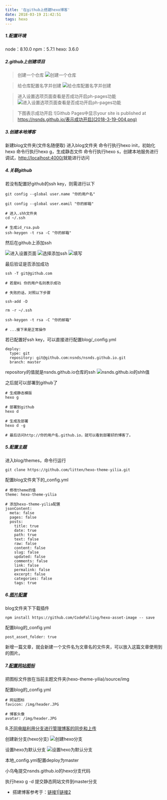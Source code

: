 ```yaml
---
title: '在github上搭建hexo博客'
date: 2018-03-19 21:42:51
tags: hexo
---
```


##### 1.配置环境

node：8.10.0
npm：5.7.1
hexo: 3.6.0

<!-- more -->

##### 2.github上创建项目

> 创建一个仓库
![创建一个仓库](2018-3-19-001.png)

> 给仓库配置名字并创建
![给仓库配置名字并创建](2018-3-19-002.png)

> 进入设置选项页面查看是否成功开启ph-pages功能
![进入设置选项页面查看是否成功开启ph-pages功能](2018-3-19-003.png)

> 下图表示成功开启
![Github Pages中显示your site is published at https://nsnds.github.io/表示成功开启](2018-3-19-004.png)

##### 3.创建本地博客

新建blog文件夹(文件名随便取)
进入blog文件夹
命令行执行hexo init，初始化hexo
命令行执行hexo g，生成静态文件
命令行执行hexo s，创建本地服务进行调试，[http://localhost:4000/](http://localhost:4000/)就能进行访问

##### 4.关联github

若没有配置好github的ssh key，则需进行以下

```
git config --global user.name "你的用户名"

git config --global user.eamil "你的邮箱"

# 进入.shh文件夹
cd ~/.ssh

# 生成id_rsa.pub
ssh-keygen -t rsa -C "你的邮箱"
```

然后在github上添加ssh

![进入设置页面](2018-3-19-005.png)
![选择添加ssh](2018-3-19-006.png)
![填写](2018-3-19-007.png)

最后验证是否添加成功
```
ssh -T git@github.com

# 若是Hi 你的用户名则表示成功

# 失败的话，对照以下步骤

ssh-add -D

rm -r ~/.ssh

ssh-keygen -t rsa -C "你的邮箱"

# ...接下来是正常操作
```

若已配置好ssh key，可以直接进行配置blog/\_config.yml
```
deploy:
  type: git
  repository: git@github.com:nsnds/nsnds.github.io.git
  branch: master
```
repository的值就是nsnds.github.io仓库的ssh
![nsnds.github.io的shh值](2018-3-19-008.png)

之后就可以部署到github了
```
# 生成静态模版
hexo g

# 部署到github
hexo d

# 生成及部署
hexo d -g

# 最后访问http://你的用户名.github.io，就可以看到部署好的博客了。
```

##### 5.配置主题

进入blog/themes，命令行运行

```
git clone https://github.com/litten/hexo-theme-yilia.git
```

配置blog文件夹下的_config.yml

```
# 修改theme的值
theme: hexo-theme-yilia

# 添加hexo-theme-yilia配置
jsonContent:
  meta: false
  pages: false
  posts:
    title: true
    date: true
    path: true
    text: false
    raw: false
    content: false
    slug: false
    updated: false
    comments: false
    link: false
    permalink: false
    excerpt: false
    categories: false
    tags: true
```

##### 6.[图片配置](https://blog.csdn.net/u010828718/article/details/55505631)

blog文件夹下下载插件
```
npm install https://github.com/CodeFalling/hexo-asset-image -- save
```

配置blog的_config.yml
```
post_asset_folder: true
```

新增一篇文章，就会新建一个文件名为文章名的文件夹，可以放入这篇文章使用到的图片。

##### 7.[配置网站图标](https://blog.csdn.net/ganzhilin520/article/details/79048034)

把图标文件放在当前主题文件夹(hexo-theme-yilia)/source/img

配置blog的_config.yml
```
# 网站图标
favicon: /img/header.JPG

# 博客头像
avatar: /img/header.JPG
```

8.[不同电脑利用分支进行管理博客的同步和上传](https://www.zhihu.com/question/21193762)

创建新分支(hexo分支)
![创建hexo分支](2018-3-19-009)

设置hexo为默认分支
![设置hexo为默认分支](2018-3-19-010)

本地_config.yml配置deploy为master

小乌龟提交nsnds.github.io的hexo分支代码

执行hexo g -d 提交静态网站文件到master分支


* 搭建博客参考于：[链接1](http://www.cnblogs.com/fengxiongZz/p/7707219.html)|[链接2](https://www.cnblogs.com/joy99/p/6985456.html)
